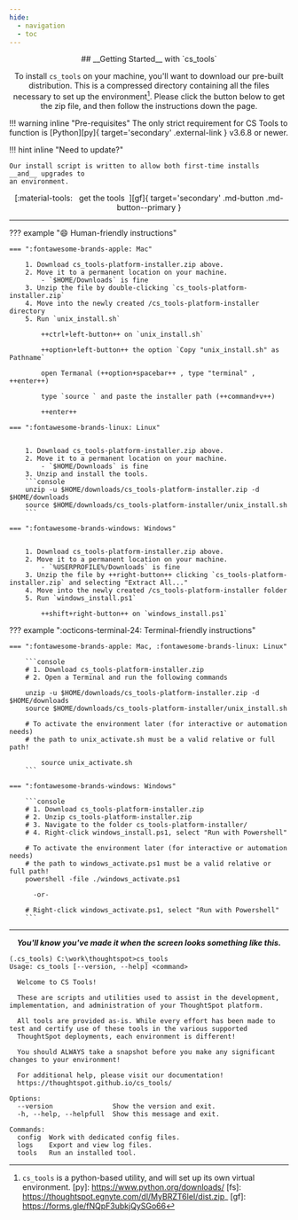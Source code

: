 ```yaml
---
hide:
  - navigation
  - toc
---
```


<style>
  /* Hide the Header, "Edit on Github" button, and paragraph header link */
  .md-typeset h1, .md-content__button { display: none; }
  .md-typeset .headerlink { display: none; }
  /* Skinny down and center the page */
  .md-content { max-width: 75%; margin: auto; }
  .md-button { width: 50%; text-align: center; margin: auto; }
  .md-typeset .admonition { margin: 1%; min-width: 45%; min-height: calc(1rem * 6); }
</style>

<center>
## __Getting Started__ with `cs_tools`

To install `cs_tools` on your machine, you'll want to download our pre-built
distribution. This is a compressed directory containing all the files necessary to set
up the environment[^1]. Please click the button below to get the zip file, and then
follow the instructions down the page.
</center>

!!! warning inline "Pre-requisites"
    The only strict requirement for CS Tools to function is 
    [Python][py]{ target='secondary' .external-link } v3.6.8 or newer.

!!! hint inline "Need to update?"

    Our install script is written to allow both first-time installs __and__ upgrades to
    an environment.

<center>
[:material-tools: &nbsp; get the tools &nbsp;][gf]{ target='secondary' .md-button .md-button--primary }
</center>

---

??? example ":smile: Human-friendly instructions"

    === ":fontawesome-brands-apple: Mac"

        1. Download cs_tools-platform-installer.zip above.
        2. Move it to a permanent location on your machine.
            - `$HOME/Downloads` is fine
        3. Unzip the file by double-clicking `cs_tools-platform-installer.zip`
        4. Move into the newly created /cs_tools-platform-installer directory
        5. Run `unix_install.sh`

            ++ctrl+left-button++ on `unix_install.sh`

            ++option+left-button++ the option `Copy "unix_install.sh" as Pathname`

            open Termanal (++option+spacebar++ , type "terminal" , ++enter++)

            type `source ` and paste the installer path (++command+v++)

            ++enter++

    === ":fontawesome-brands-linux: Linux"


        1. Download cs_tools-platform-installer.zip above.
        2. Move it to a permanent location on your machine.
            - `$HOME/Downloads` is fine
        3. Unzip and install the tools.
        ```console
        unzip -u $HOME/downloads/cs_tools-platform-installer.zip -d $HOME/downloads
        source $HOME/downloads/cs_tools-platform-installer/unix_install.sh
        ```

    === ":fontawesome-brands-windows: Windows"


        1. Download cs_tools-platform-installer.zip above.
        2. Move it to a permanent location on your machine.
            - `%USERPROFILE%/Downloads` is fine
        3. Unzip the file by ++right-button++ clicking `cs_tools-platform-installer.zip` and selecting "Extract All..."
        4. Move into the newly created /cs_tools-platform-installer folder
        5. Run `windows_install.ps1`

            ++shift+right-button++ on `windows_install.ps1`

??? example ":octicons-terminal-24: Terminal-friendly instructions"

    === ":fontawesome-brands-apple: Mac, :fontawesome-brands-linux: Linux"

        ```console
        # 1. Download cs_tools-platform-installer.zip
        # 2. Open a Terminal and run the following commands

        unzip -u $HOME/downloads/cs_tools-platform-installer.zip -d $HOME/downloads
        source $HOME/downloads/cs_tools-platform-installer/unix_install.sh

        # To activate the environment later (for interactive or automation needs)
        # the path to unix_activate.sh must be a valid relative or full path!

            source unix_activate.sh
        ```

    === ":fontawesome-brands-windows: Windows"

        ```console
        # 1. Download cs_tools-platform-installer.zip
        # 2. Unzip cs_tools-platform-installer.zip
        # 3. Navigate to the folder cs_tools-platform-installer/
        # 4. Right-click windows_install.ps1, select "Run with Powershell"

        # To activate the environment later (for interactive or automation needs)
        # the path to windows_activate.ps1 must be a valid relative or full path!
        powershell -file ./windows_activate.ps1

          -or-

        # Right-click windows_activate.ps1, select "Run with Powershell"
        ```

---

<center><b><i>
   You'll know you've made it when the screen looks something like this. 
</i></b></center>

```console
(.cs_tools) C:\work\thoughtspot>cs_tools
Usage: cs_tools [--version, --help] <command>

  Welcome to CS Tools!

  These are scripts and utilities used to assist in the development, implementation, and administration of your ThoughtSpot platform.

  All tools are provided as-is. While every effort has been made to test and certify use of these tools in the various supported
  ThoughtSpot deployments, each environment is different!

  You should ALWAYS take a snapshot before you make any significant changes to your environment!

  For additional help, please visit our documentation!
  https://thoughtspot.github.io/cs_tools/

Options:
  --version               Show the version and exit.
  -h, --help, --helpfull  Show this message and exit.

Commands:
  config  Work with dedicated config files.
  logs    Export and view log files.
  tools   Run an installed tool.
```

[^1]: `cs_tools` is a python-based utility, and will set up its own virtual environment.
[py]: https://www.python.org/downloads/
[fs]: https://thoughtspot.egnyte.com/dl/MyBRZT6leI/dist.zip_
[gf]: https://forms.gle/fNQpF3ubkjQySGo66
